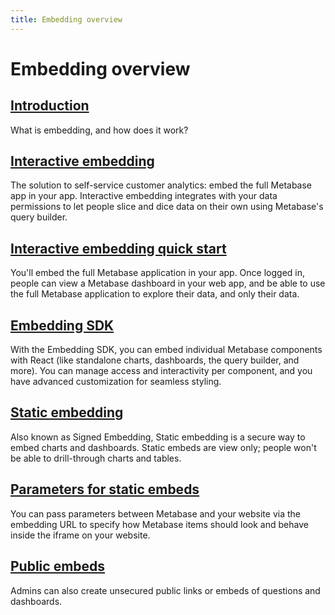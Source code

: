 ```yaml
---
title: Embedding overview
---
```


# Embedding overview

## [Introduction](./introduction.md)

What is embedding, and how does it work?

## [Interactive embedding](./interactive-embedding.md)

The solution to self-service customer analytics: embed the full Metabase app in your app. Interactive embedding integrates with your data permissions to let people slice and dice data on their own using Metabase's query builder.

## [Interactive embedding quick start](./interactive-embedding-quick-start-guide.md)

You'll embed the full Metabase application in your app. Once logged in, people can view a Metabase dashboard in your web app, and be able to use the full Metabase application to explore their data, and only their data.

## [Embedding SDK](./embedding-sdk-introduction.md)

With the Embedding SDK, you can embed individual Metabase components with React (like standalone charts, dashboards, the query builder, and more). You can manage access and interactivity per component, and you have advanced customization for seamless styling.

## [Static embedding](./static-embedding.md)

Also known as Signed Embedding, Static embedding is a secure way to embed charts and dashboards. Static embeds are view only; people won't be able to drill-through charts and tables.

## [Parameters for static embeds](./static-embedding-parameters.md)

You can pass parameters between Metabase and your website via the embedding URL to specify how Metabase items should look and behave inside the iframe on your website.

## [Public embeds](../questions/sharing/public-links.md)

Admins can also create unsecured public links or embeds of questions and dashboards.
